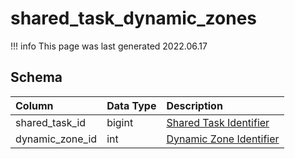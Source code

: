 # shared_task_dynamic_zones

!!! info
	This page was last generated 2022.06.17

## Schema

| Column | Data Type | Description |
| :--- | :--- | :--- |
| shared_task_id | bigint | [Shared Task Identifier](shared_tasks.md) |
| dynamic_zone_id | int | [Dynamic Zone Identifier](dynamic_zones.md) |

